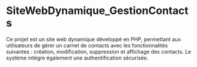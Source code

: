 # SiteWebDynamique_GestionContacts
Ce projet est un site web dynamique développé en PHP, permettant aux utilisateurs de gérer un carnet de contacts avec les fonctionnalités suivantes : création, modification, suppression et affichage des contacts. Le système intègre également une authentification sécurisée.
